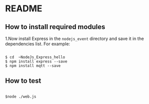 # README

## How to install required modules

1.Now install Express in the `nodejs_event` directory and save it in the dependencies list. For example:

```text

$ cd  ~NodeJs_Express_hello
$ npm install express --save
$ npm install mqtt --save
```

## How to test

```text

$node ./web.js
```

